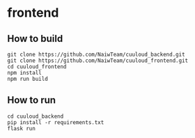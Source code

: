 # frontend

## How to build
```
git clone https://github.com/NaiwTeam/cuuloud_backend.git
git clone https://github.com/NaiwTeam/cuuloud_frontend.git
cd cuuloud_frontend
npm install
npm run build
```

## How to run
```
cd cuuloud_backend
pip install -r requirements.txt
flask run
```
